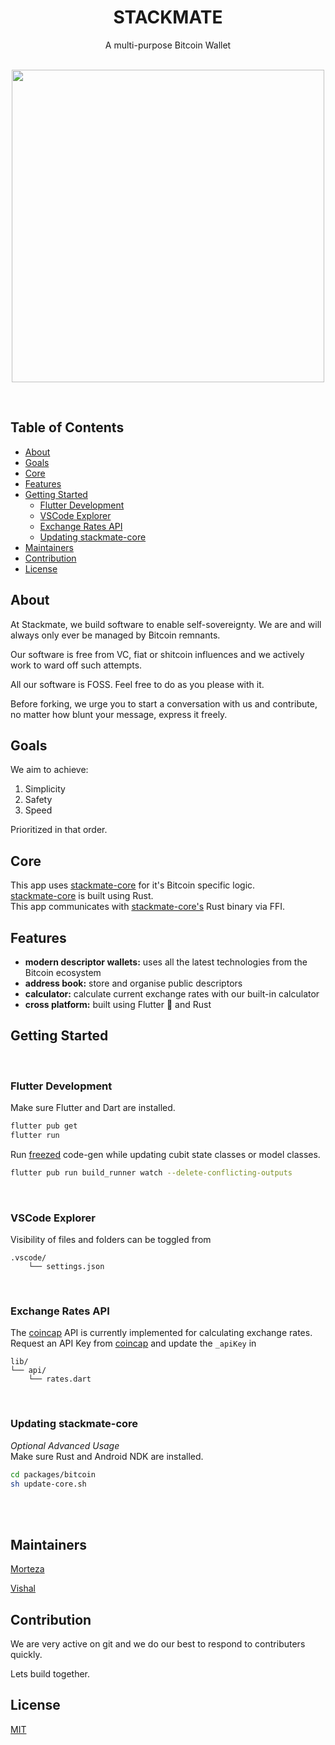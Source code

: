 <h1 align="center">STACKMATE</h1> <div align="center">A multi-purpose Bitcoin Wallet</div> <br /> <p align="center"> <img style="height:500px" src="demo.png"/> <p/> <br />

## Table of Contents

- [About](#about)
- [Goals](#goals)
- [Core](#core)
- [Features](#features)
- [Getting Started](#getting-started)
  - [Flutter Development](#flutter-development)
  - [VSCode Explorer](#vscode-explorer)
  - [Exchange Rates API](#exchange-rates-api)
  - [Updating stackmate-core](#updating-stackmate-core)
- [Maintainers](#maintainers)
- [Contribution](#contribution)
- [License](#license)

## About

At Stackmate, we build software to enable self-sovereignty. We are and will always only ever be managed by Bitcoin remnants.

Our software is free from VC, fiat or shitcoin influences and we actively work to ward off such attempts.

All our software is FOSS. Feel free to do as you please with it.

Before forking, we urge you to start a conversation with us and contribute, no matter how blunt your message, express it freely.

## Goals

We aim to achieve:

1. Simplicity
2. Safety
3. Speed

Prioritized in that order.

## Core

This app uses [stackmate-core](https://github.com/i5hi/stackmate-core) for it's Bitcoin specific logic.
<br/>
[stackmate-core](https://github.com/i5hi/stackmate-core) is built using Rust.
<br/>
This app communicates with [stackmate-core's](https://github.com/i5hi/stackmate-core) Rust binary via FFI.

## Features

- **modern descriptor wallets:** uses all the latest technologies from the Bitcoin ecosystem
- **address book:** store and organise public descriptors
- **calculator:** calculate current exchange rates with our built-in calculator
- **cross platform:** built using Flutter 💙 and Rust

## Getting Started

<br/>

### Flutter Development

Make sure Flutter and Dart are installed.

```bash
flutter pub get
flutter run
```

Run [freezed](https://pub.dev/packages/freezed) code-gen while updating cubit state classes or model classes.

```bash
flutter pub run build_runner watch --delete-conflicting-outputs
```

<br/>

### VSCode Explorer

Visibility of files and folders can be toggled from

    .vscode/
        └── settings.json

<br/>

### Exchange Rates API

The [coincap](https://docs.coincap.io/) API is currently implemented for calculating exchange rates.
<br/>
Request an API Key from [coincap](https://docs.coincap.io/) and update the `_apiKey` in

    lib/
    └── api/
        └── rates.dart

<br/>

### Updating stackmate-core

_Optional Advanced Usage_
<br/>
Make sure Rust and Android NDK are installed.

```bash
cd packages/bitcoin
sh update-core.sh
```

<br/>
<br/>

## Maintainers

[Morteza](https://github.com/mocodesmo)

[Vishal](https://github.com/i5hi)

## Contribution

We are very active on git and we do our best to respond to contributers quickly.

Lets build together.

## License

[MIT](https://github.com/mocodesmo/stackmate/blob/main/LICENSE)
